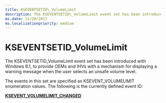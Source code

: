 ```yaml
---
title: KSEVENTSETID\_VolumeLimit
description: The KSEVENTSETID\_VolumeLimit event set has been introduced with Windows 8.1.
ms.date: 11/28/2017
ms.localizationpriority: medium
---
```


# KSEVENTSETID\_VolumeLimit


The KSEVENTSETID\_VolumeLimit event set has been introduced with Windows 8.1, to provide OEMs and IHVs with a mechanism for displaying a warning message when the user selects an unsafe volume level.

The events in this set are specified as KSEVENT\_VOLUMELIMIT enumeration values. The following is the currently defined event ID:

[**KSEVENT\_VOLUMELIMIT\_CHANGED**](ksevent-volumelimit-changed.md)

 

 





